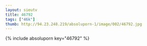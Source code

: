 ```yaml
--- 
layout: sieutv
title: 46792
tags: ["46k"]
thumb: http://94.23.248.219/absoluporn-1/image/002/46792.jpg
---
```

{% include absoluporn key="46792" %} 
